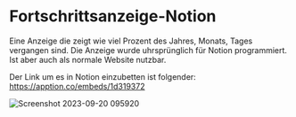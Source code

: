 # Fortschrittsanzeige-Notion
Eine Anzeige die zeigt wie viel Prozent des Jahres, Monats, Tages vergangen sind.
Die Anzeige wurde uhrsprünglich für Notion programmiert.
Ist aber auch als normale Website nutzbar.

Der Link um es in Notion einzubetten ist folgender: https://apption.co/embeds/1d319372


![Screenshot 2023-09-20 095920](https://github.com/Ioannis20x/Fortschrittsanzeige-Notion/assets/59929457/e3fc683b-8705-45ac-bba7-e376d1daf11a)
